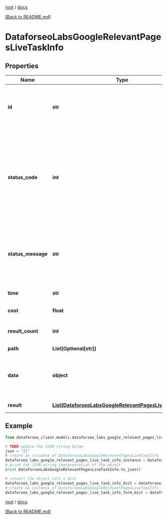 [root](./../ "root") / [docs](./ "docs")

[[Back to README.md]](./../README.md "[Back to README.md]")

# DataforseoLabsGoogleRelevantPagesLiveTaskInfo

## Properties

Name | Type | Description | Notes
------------ | ------------- | ------------- | -------------
**id** | **str** | task identifier unique task identifier in our system in the UUID format | [optional]
**status_code** | **int** | status code of the task generated by DataForSEO, can be within the following range: 10000-60000 you can find the full list of the response codes here | [optional]
**status_message** | **str** | informational message of the task you can find the full list of general informational messages here | [optional]
**time** | **str** | execution time, seconds | [optional]
**cost** | **float** | total tasks cost, USD | [optional]
**result_count** | **int** | number of elements in the result array | [optional]
**path** | **List[Optional[str]]** | URL path | [optional]
**data** | **object** | contains the same parameters that you specified in the POST request | [optional]
**result** | [**List[DataforseoLabsGoogleRelevantPagesLiveResultInfo]**](DataforseoLabsGoogleRelevantPagesLiveResultInfo.md) | array of results | [optional]

## Example

```python
from dataforseo_client.models.dataforseo_labs_google_relevant_pages_live_task_info import DataforseoLabsGoogleRelevantPagesLiveTaskInfo

# TODO update the JSON string below
json = "{}"
# create an instance of DataforseoLabsGoogleRelevantPagesLiveTaskInfo from a JSON string
dataforseo_labs_google_relevant_pages_live_task_info_instance = DataforseoLabsGoogleRelevantPagesLiveTaskInfo.from_json(json)
# print the JSON string representation of the object
print DataforseoLabsGoogleRelevantPagesLiveTaskInfo.to_json()

# convert the object into a dict
dataforseo_labs_google_relevant_pages_live_task_info_dict = dataforseo_labs_google_relevant_pages_live_task_info_instance.to_dict()
# create an instance of DataforseoLabsGoogleRelevantPagesLiveTaskInfo from a dict
dataforseo_labs_google_relevant_pages_live_task_info_form_dict = dataforseo_labs_google_relevant_pages_live_task_info.from_dict(dataforseo_labs_google_relevant_pages_live_task_info_dict)
```

  

[root](./../ "root") / [docs](./ "docs")

[[Back to README.md]](./../README.md "[Back to README.md]")
